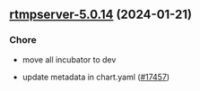 

## [rtmpserver-5.0.14](https://github.com/truecharts/charts/compare/rtmpserver-5.0.13...rtmpserver-5.0.14) (2024-01-21)

### Chore



- move all incubator to dev

- update metadata in chart.yaml ([#17457](https://github.com/truecharts/charts/issues/17457))